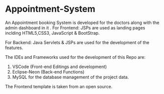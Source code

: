 # Appointment-System

An Appointment booking System is developed for the doctors along with the admin dashboard in it .
For Frontend: JSPs are used as landing pages inclding HTML5,CSS3, JavaScript & BootStrap.

For Backend: Java Servlets & JSPs are used for the development of the features.

The IDEs and Frameworks used for the development of this Repo are:

1. VSCode (Front-end Editings and development)
2. Eclipse-Neon (Back-end Functions)
3. MySQL for the database management of the project data.

The Frontend template is taken from an open source.
